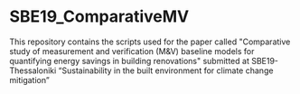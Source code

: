 # SBE19_ComparativeMV
This repository contains the scripts used for the paper called "Comparative study of measurement and verification (M&amp;V) baseline models for quantifying energy savings in building renovations" submitted at  SBE19-Thessaloniki “Sustainability in the built environment for climate change mitigation” 
